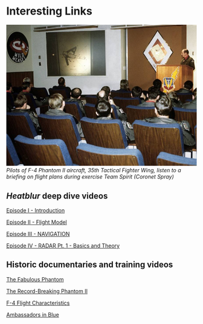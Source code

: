 # Interesting Links

![Photo of a briefing](../img/briefing.jpg)
*Pilots of F-4 Phantom II aircraft, 35th Tactical Fighter Wing,
listen to a briefing on flight plans during exercise Team Spirit (Coronet Spray)*

## *Heatblur* deep dive videos

[Episode I - Introduction](https://www.youtube.com/watch?v=1nHCKO9Hb-M)

[Episode II - Flight Model](https://www.youtube.com/watch?v=x_ndze3imJE)

[Episode III - NAVIGATION](https://www.youtube.com/watch?v=Zaml5h49iQg)

[Episode IV - RADAR Pt. 1 - Basics and Theory](https://www.youtube.com/watch?v=s2YY2gQ76cw)

## Historic documentaries and training videos

[The Fabulous Phantom](https://www.youtube.com/watch?v=BgWPyiseBu8)

[The Record-Breaking Phantom II](https://www.youtube.com/watch?v=1RO_0cH3OUQ)

[F-4 Flight Characteristics](https://www.youtube.com/watch?v=iZiduQboyow)

[Ambassadors in Blue](https://www.youtube.com/watch?v=X_JNL1egQKI)

<!-- ## Other

[Cal Worthington F4s](https://www.youtube.com/watch?v=pg8-mx4KGK8) -->
